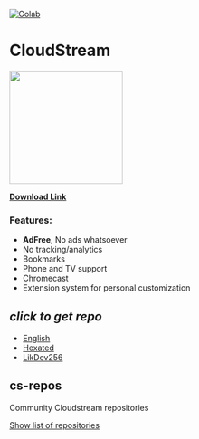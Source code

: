 [![Colab](https://camo.githubusercontent.com/96889048f8a9014fdeba2a891f97150c6aac6e723f5190236b10215a97ed41f3/68747470733a2f2f636f6c61622e72657365617263682e676f6f676c652e636f6d2f6173736574732f636f6c61622d62616467652e737667)](https://colab.research.google.com/github/Private-Detective/CloudStream/blob/main/XL8R.ipynb)
# **CloudStream**

<img src="https://static.miraheze.org/cloudstreamwiki/a/a1/Stable_logo.svg" width="200" />

[**Download Link**](https://github.com/recloudstream/cloudstream/releases/latest)

### Features:
+ **AdFree**, No ads whatsoever
+ No tracking/analytics
+ Bookmarks
+ Phone and TV support
+ Chromecast
+ Extension system for personal customization

## *click to get repo*
+ [English](https://raw.githubusercontent.com/Private-Detective/CloudStream/refs/heads/main/English.json)
+ [Hexated](https://raw.githubusercontent.com/Private-Detective/CloudStream/refs/heads/main/Hexated.json)
+ [LikDev256](https://raw.githubusercontent.com/Private-Detective/CloudStream/refs/heads/main/LikDev256.json)

## cs-repos
Community Cloudstream repositories

[Show list of repositories](https://rentry.org/cs3-repos)
